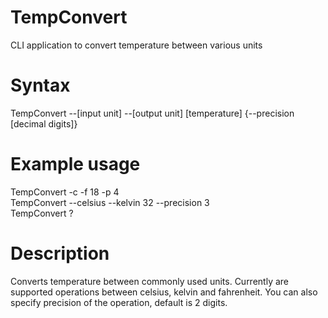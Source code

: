 # TempConvert
CLI application to convert temperature between various units

# Syntax
TempConvert --[input unit] --[output unit] [temperature] {--precision [decimal digits]}

# Example usage
TempConvert -c -f 18 -p 4\
TempConvert --celsius --kelvin 32 --precision 3\
TempConvert ?

# Description
Converts temperature between commonly used units. Currently are supported operations between celsius, kelvin and fahrenheit. You can also specify precision of the operation, default is 2 digits.